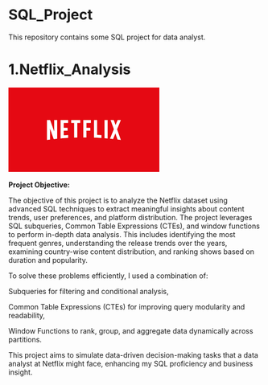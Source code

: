 # SQL_Project
This repository contains some SQL project for data analyst.


# 1.Netflix_Analysis
![netflix_images](https://github.com/Rutvik1429/SQL_Project/blob/main/Netflix_Analysis/Netflix_logo.png)

**Project Objective:**

The objective of this project is to analyze the Netflix dataset using advanced SQL techniques to extract meaningful insights about content trends, user preferences, and platform distribution. The project leverages SQL subqueries, Common Table Expressions (CTEs), and window functions to perform in-depth data analysis. This includes identifying the most frequent genres, understanding the release trends over the years, examining country-wise content distribution, and ranking shows based on duration and popularity.

To solve these problems efficiently, I used a combination of:

Subqueries for filtering and conditional analysis,

Common Table Expressions (CTEs) for improving query modularity and readability,

Window Functions to rank, group, and aggregate data dynamically across partitions.

This project aims to simulate data-driven decision-making tasks that a data analyst at Netflix might face, enhancing my SQL proficiency and business insight.
